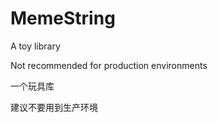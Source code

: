 # MemeString

A toy library  

Not recommended for production environments  

一个玩具库  

建议不要用到生产环境  

  
  